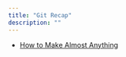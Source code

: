 ```yaml
---
title: "Git Recap"
description: ""
---
```


* [How to Make Almost Anything](https://fab.cba.mit.edu/classes/863.22/index.html)
